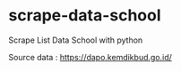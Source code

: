 # scrape-data-school
Scrape List Data School with python

Source data : https://dapo.kemdikbud.go.id/
